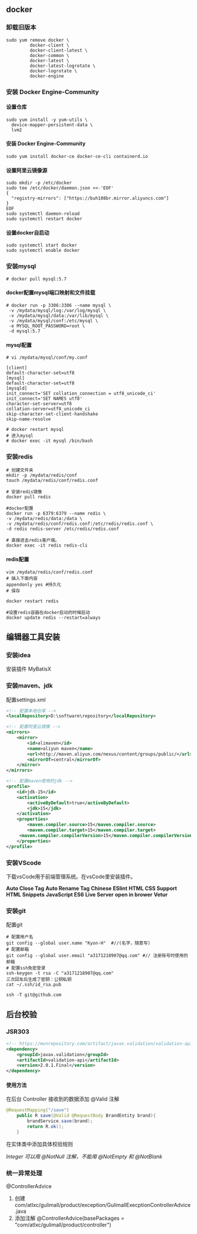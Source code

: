 ## docker

### 卸载旧版本

```shell
sudo yum remove docker \
         docker-client \
         docker-client-latest \
         docker-common \
         docker-latest \
         docker-latest-logrotate \
         docker-logrotate \
         docker-engine
```

### 安装 Docker Engine-Community

#### 设置仓库

```shell
sudo yum install -y yum-utils \
  device-mapper-persistent-data \
  lvm2
```

#### 安装 Docker Engine-Community

```shell
sudo yum install docker-ce docker-ce-cli containerd.io
```

#### 设置阿里云镜像源

```shell
sudo mkdir -p /etc/docker
sudo tee /etc/docker/daemon.json <<-'EOF'
{
  "registry-mirrors": ["https://buh108br.mirror.aliyuncs.com"]
}
EOF
sudo systemctl daemon-reload
sudo systemctl restart docker
```

#### 设置docker自启动

```shell
sudo systemctl start docker
sudo systemctl enable docker
```

### 安装mysql

```shell
# docker pull mysql:5.7
```
#### docker配置mysql端口映射和文件挂载
```shell
# docker run -p 3306:3306 --name mysql \
 -v /mydata/mysql/log:/var/log/mysql \
 -v /mydata/mysql/data:/var/lib/mysql \
 -v /mydata/mysql/conf:/etc/mysql \
 -e MYSQL_ROOT_PASSWORD=root \
 -d mysql:5.7
```


#### mysql配置

```
# vi /mydata/mysql/conf/my.conf

[client]
default-character-set=utf8
[mysql]
default-character-set=utf8
[mysqld]
init_connect='SET collation_connection = utf8_unicode_ci'
init_connect='SET NAMES utf8'
character-set-server=utf8
collation-server=utf8_unicode_ci
skip-character-set-client-handshake
skip-name-resolve

# docker restart mysql
# 进入mysql
# docker exec -it mysql /bin/bash
```

### 安装redis

```
# 创建文件夹
mkdir -p /mydata/redis/conf
touch /mydata/redis/conf/redis.conf

# 安装redis镜像
docker pull redis

#docker配置
docker run -p 6379:6379 --name redis \
-v /mydata/redis/data:/data \
-v /mydata/redis/conf/redis.conf:/etc/redis/redis.conf \
-d redis redis-server /etc/redis/redis.conf

# 直接进去redis客户端。
docker exec -it redis redis-cli
```

#### redis配置

```
vim /mydata/redis/conf/redis.conf
# 插入下面内容
appendonly yes #持久化
# 保存

docker restart redis

#设置redis容器在docker启动的时候启动
docker update redis --restart=always
```

## 编辑器工具安装

### 安装idea

安装插件 MyBatisX

### 安装maven、jdk

配置settings.xml

```xml
<!-- 配置本地仓库 -->
<localRepository>D:\software\repository</localRepository>

<!-- 配置阿里云镜像 -->
<mirrors>	
	<mirror>
		<id>alimaven</id>
		<name>aliyun maven</name>
		<url>http://maven.aliyun.com/nexus/content/groups/public/</url>
		<mirrorOf>central</mirrorOf>
	</mirror>
</mirrors>

<!-- 配置maven使用的jdk -->
<profile>    
    <id>jdk-15</id>    
    <activation>    
    	<activeByDefault>true</activeByDefault>    
    	<jdk>15</jdk>    
    </activation>    
    <properties>    
    	<maven.compiler.source>15</maven.compiler.source>    
    	<maven.compiler.target>15</maven.compiler.target>   
 	 <maven.compiler.compilerVersion>15</maven.compiler.compilerVersion>    
    </properties>
</profile>
```

### 安装VScode

下载vsCode用于前端管理系统。在vsCode里安装插件。

**Auto Close Tag**
**Auto Rename Tag**
**Chinese**
**ESlint**
**HTML CSS Support**
**HTML Snippets**
**JavaScript ES6**
**Live Server**
**open in brower**
**Vetur**

### 安装git

配置git

```
# 配置用户名
git config --global user.name "Kyon-H"  #//(名字，随意写)
# 配置邮箱
git config --global user.email "a3171218907@qq.com" #// 注册账号时使用的邮箱
# 配置ssh免密登录
ssh-keygen -t rsa -C "a3171218907@qq.com"
三次回车后生成了密钥：公钥私钥
cat ~/.ssh/id_rsa.pub

ssh -T git@github.com
```

## 后台校验

### JSR303

```xml
<!-- https://mvnrepository.com/artifact/javax.validation/validation-api -->
<dependency>
    <groupId>javax.validation</groupId>
    <artifactId>validation-api</artifactId>
    <version>2.0.1.Final</version>
</dependency>
```

#### 使用方法

在后台 Controller 接收到的数据添加 @Valid 注解

```java
@RequestMapping("/save")
    public R save(@Valid @RequestBody BrandEntity brand){
		brandService.save(brand);
        return R.ok();
    }
```

在实体类中添加具体校验规则

*Integer 可以用 @NotNull 注解，不能用 @NotEmpty 和 @NotBlank*

### 统一异常处理

@ControllerAdvice

1. 创建com/atlxc/gulimall/product/exception/GulimallExecptionControllerAdvice.java
2. 添加注解 @ControllerAdvice(basePackages = "com/atlxc/gulimall/product/controller")

